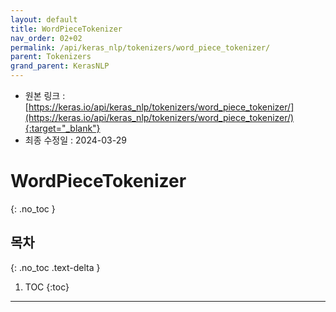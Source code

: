 ```yaml
---
layout: default
title: WordPieceTokenizer
nav_order: 02+02
permalink: /api/keras_nlp/tokenizers/word_piece_tokenizer/
parent: Tokenizers
grand_parent: KerasNLP
---
```


* 원본 링크 : [https://keras.io/api/keras_nlp/tokenizers/word_piece_tokenizer/](https://keras.io/api/keras_nlp/tokenizers/word_piece_tokenizer/){:target="_blank"}
* 최종 수정일 : 2024-03-29

# WordPieceTokenizer
{: .no_toc }

## 목차
{: .no_toc .text-delta }

1. TOC
{:toc}

---
